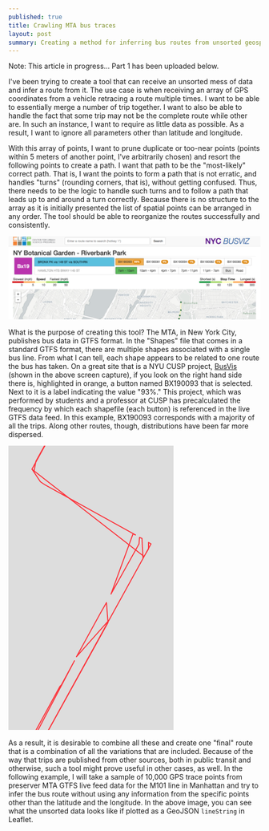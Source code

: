 ```yaml
---
published: true
title: Crawling MTA bus traces
layout: post
summary: Creating a method for inferring bus routes from unsorted geospatial data
---
```


Note: This article in progress... Part 1 has been uploaded below.

I've been trying to create a tool that can receive an unsorted mess of data and infer a route from it. The use case is when receiving an array of GPS coordinates from a vehicle retracing a route multiple times. I want to be able to essentially merge a number of trip together. I want to also be able to handle the fact that some trip may not be the complete route while other are. In such an instance, I want to require as little data as possible. As a result, I want to ignore all parameters other than latitude and longitude.

With this array of points, I want to prune duplicate or too-near points (points within 5 meters of another point, I've arbitrarily chosen) and resort the following points to create a path. I want that path to be the "most-likely" correct path. That is, I want the points to form a path that is not erratic, and handles "turns" (rounding corners, that is), without getting confused. Thus, there needs to be the logic to handle such turns and to follow a path that leads up to and around a turn correctly. Because there is no structure to the array as it is initially presented the list of spatial points can be arranged in any order. The tool should be able to reorganize the routes successfully and consistently. 

![busvizexample](https://raw.githubusercontent.com/kuanb/kuanb.github.io/master/images/_posts/unsorted-bus-route/busvizexample.png)

What is the purpose of creating this tool? The MTA, in New York City, publishes bus data in GTFS format. In the "Shapes" file that comes in a standard GTFS format, there are multiple shapes associated with a single bus line. From what I can tell, each shape appears to be related to one route the bus has taken. On a great site that is a NYU CUSP project, [BusVis](http://busvis.org/) (shown in the above screen capture), if you look on the right hand side there is, highlighted in orange, a button named BX190093 that is selected. Next to it is a label indicating the value "93%." This project, which was performed by students and a professor at CUSP has precalculated the frequency by which each shapefile (each button) is referenced in the live GTFS data feed. In this example, BX190093 corresponds with a majority of all the trips. Along other routes, though, distributions have been far more dispersed.

![unsortedInit](https://raw.githubusercontent.com/kuanb/kuanb.github.io/master/images/_posts/unsorted-bus-route/unsortedInit.png)

As a result, it is desirable to combine all these and create one "final" route that is a combination of all the variations that are included. Because of the way that trips are published from other sources, both in public transit and otherwise, such a tool might prove useful in other cases, as well. In the following example, I will take a sample of 10,000 GPS trace points from preserver MTA GTFS live feed data for the M101 line in Manhattan and try to infer the bus route without using any information from the specific points other than the latitude and the longitude. In the above image, you can see what the unsorted data looks like if plotted as a GeoJSON `lineString` in Leaflet.






